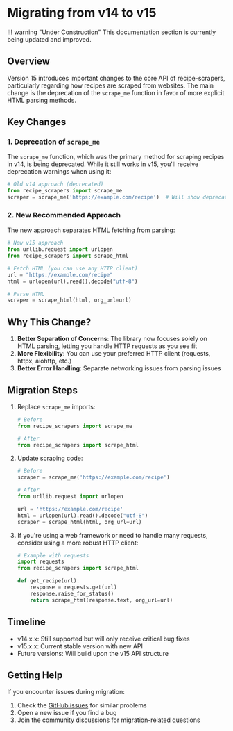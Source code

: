 # Migrating from v14 to v15

!!! warning "Under Construction"
    This documentation section is currently being updated and improved.

## Overview

Version 15 introduces important changes to the core API of recipe-scrapers, particularly regarding
how recipes are scraped from websites. The main change is the deprecation of the `scrape_me`
function in favor of more explicit HTML parsing methods.

## Key Changes

### 1. Deprecation of `scrape_me`

The `scrape_me` function, which was the primary method for scraping recipes in v14, is being
deprecated. While it still works in v15, you'll receive deprecation warnings when using it:

```python
# Old v14 approach (deprecated)
from recipe_scrapers import scrape_me
scraper = scrape_me('https://example.com/recipe')  # Will show deprecation warning
```

### 2. New Recommended Approach

The new approach separates HTML fetching from parsing:

```python
# New v15 approach
from urllib.request import urlopen
from recipe_scrapers import scrape_html

# Fetch HTML (you can use any HTTP client)
url = "https://example.com/recipe"
html = urlopen(url).read().decode("utf-8")

# Parse HTML
scraper = scrape_html(html, org_url=url)
```

## Why This Change?

1. **Better Separation of Concerns**: The library now focuses solely on HTML parsing, letting
you handle HTTP requests as you see fit
2. **More Flexibility**: You can use your preferred HTTP client (requests, httpx, aiohttp, etc.)
3. **Better Error Handling**: Separate networking issues from parsing issues

## Migration Steps

1. Replace `scrape_me` imports:
   ```python
   # Before
   from recipe_scrapers import scrape_me

   # After
   from recipe_scrapers import scrape_html
   ```

2. Update scraping code:
   ```python
   # Before
   scraper = scrape_me('https://example.com/recipe')

   # After
   from urllib.request import urlopen

   url = 'https://example.com/recipe'
   html = urlopen(url).read().decode("utf-8")
   scraper = scrape_html(html, org_url=url)
   ```

3. If you're using a web framework or need to handle many requests, consider using a more
robust HTTP client:
   ```python
   # Example with requests
   import requests
   from recipe_scrapers import scrape_html

   def get_recipe(url):
       response = requests.get(url)
       response.raise_for_status()
       return scrape_html(response.text, org_url=url)
   ```

## Timeline

- v14.x.x: Still supported but will only receive critical bug fixes
- v15.x.x: Current stable version with new API
- Future versions: Will build upon the v15 API structure

## Getting Help

If you encounter issues during migration:

1. Check the [GitHub issues](https://github.com/hhursev/recipe-scrapers/issues) for similar problems
2. Open a new issue if you find a bug
3. Join the community discussions for migration-related questions

